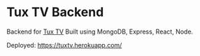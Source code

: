 # Tux TV Backend

Backend for [Tux TV](https://github.com/jugalkpatel/Tux-TV/tree/development--frontend) Built using MongoDB, Express, React, Node.

Deployed: https://tuxtv.herokuapp.com/
